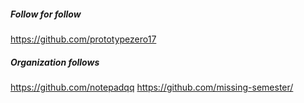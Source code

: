 ##### Follow for follow

https://github.com/prototypezero17

##### Organization follows

https://github.com/notepadqq
https://github.com/missing-semester/


